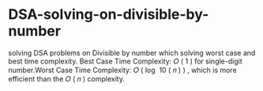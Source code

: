 # DSA-solving-on-divisible-by-number
solving DSA problems on Divisible by number  which solving worst case and best time complexity. Best Case Time Complexity:  𝑂 ( 1 ) for single-digit number.Worst Case Time Complexity:  𝑂 ( log ⁡ 10 ( 𝑛 ) ) , which is more efficient than the  𝑂 ( 𝑛 )  complexity.
